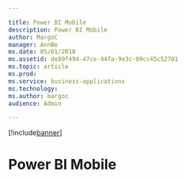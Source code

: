 ```yaml
---

title: Power BI Mobile
description: Power BI Mobile
author: MargoC
manager: AnnBe
ms.date: 05/01/2018
ms.assetid: de89f494-47ce-44fa-9e3c-09cc45c52701
ms.topic: article
ms.prod: 
ms.service: business-applications
ms.technology: 
ms.author: margoc
audience: Admin

---
```


[!include[banner](../../../includes/banner.md)]

#  Power BI Mobile


